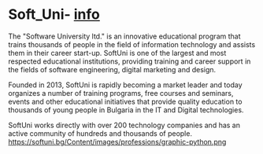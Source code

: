 # Soft_Uni- [info](https://softuni.bg/)
The "Software University ltd." is an innovative educational program that trains thousands of people in the field of information technology and assists them in their career start-up.
SoftUni is one of the largest and most respected educational institutions, providing training and career support in the fields of software engineering, digital marketing and design.

Founded in 2013, SoftUni is rapidly becoming a market leader and today organizes a number of training programs, free courses and seminars, events and other educational initiatives that provide quality education to thousands of young people in Bulgaria in the IT and Digital technologies.

SoftUni works directly with over 200 technology companies and has an active community of hundreds and thousands of people.
https://softuni.bg/Content/images/professions/graphic-python.png
